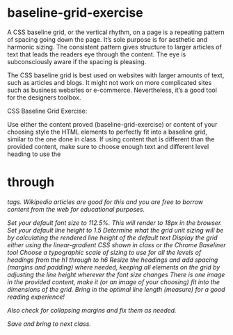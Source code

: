 # baseline-grid-exercise

A CSS baseline grid, or the vertical rhythm, on a page is a repeating pattern of spacing going down the page. It’s sole purpose is for aesthetic and harmonic sizing. The consistent pattern gives structure to larger articles of text that leads the readers eye through the content. The eye is subconsciously aware if the spacing is pleasing.

The CSS baseline grid is best used on websites with larger amounts of text, such as articles and blogs. It might not work on more complicated sites such as business websites or e-commerce. Nevertheless, it’s a good tool for the designers toolbox.


CSS Baseline Grid Exercise:

Use either the content proved (baseline-grid-exercise) or content of your choosing style the HTML elements to perfectly fit into a baseline grid, similar to the one done in class. If using content that is different than the provided content, make sure to choose enough text and different level heading to use the <h1> through <h6> tags. Wikipedia articles are good for this and you are free to borrow content from the web for educational purposes.

Set your default font size to 112.5%. This will render to 18px in the browser.
Set your default line height to 1.5 
Determine what the grid unit sizing will be by calculating the rendered line height of the default text
Display the grid either using the linear-gradient CSS shown in class or the Chrome Baseliner tool
Choose a typographic scale of sizing to use for all the levels of headings from the h1 through to h6
Resize the headings and add spacing (margins and padding) where needed, keeping all elements on the grid by adjusting the line height wherever the font size changes
There is one image in the provided content, make it (or an image of your choosing) fit into the dimensions of the grid.
Bring in the optimal line length (measure) for a good reading experience!


Also check for collapsing margins and fix them as needed.

Save and bring to next class.

